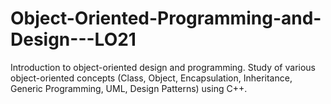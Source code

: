 # Object-Oriented-Programming-and-Design---LO21
Introduction to object-oriented design and programming. Study of various object-oriented concepts (Class, Object, Encapsulation, Inheritance, Generic Programming, UML, Design Patterns) using C++.
